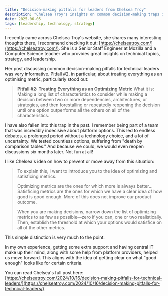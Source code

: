 ```yaml
---
title: "Decision-making pitfalls for leaders from Chelsea Troy"
description: "Chelsea Troy's insights on common decision-making traps in technical leadership."
date: 2025-06-05
tags: [leadership, technology, strategy]
---
```


I recently came across Chelsea Troy's website, she shares many interesting thoughts there, I recommend checking it out: [https://chelseatroy.com/](https://chelseatroy.com/). She is a Senior Staff Engineer at Mozilla and a Computer Science teacher who provides great insights on technical topics, strategy, and leadership.

Her post discussing common decision-making pitfalls for technical leaders was very informative. Pitfall #2, in particular, about treating everything as an optimising metric, particularly stood out:

> **Pitfall #2: Treating Everything as an Optimizing Metric**
> What it is: Making a long list of characteristics to consider while making a decision between two or more dependencies, architectures, or strategies, and then forestalling or repeatedly reopening the decision until one option outperforms all the others on all of the characteristics.

I have also fallen into this trap in the past. I remember being part of a team that was incredibly indecisive about platform options. This led to endless debates, a prolonged period without a technology choice, and a lot of uncertainty. We tested countless options, suffering from "death by comparison tables." And because we could, we would even reopen discussions six months later. Not fun at all!

I like Chelsea's idea on how to prevent or move away from this situation:

> To explain this, I want to introduce you to the idea of optimizing and satisficing metrics.
>
> Optimizing metrics are the ones for which more is always better... Satisficing metrics are the ones for which we have a clear idea of how good is good enough. More of this does not improve our product outcome.
>
> When you are making decisions, narrow down the list of optimizing metrics to as few as possible—zero if you can, one or two realistically. Then, establish the threshold at which your options would satisfice on all of the other metrics.

This simple distinction is very much to the point.

In my own experience, getting some extra support and having central IT make up their mind, along with some help from platform providers, helped us move forward. This aligns with the idea of getting clear on what "good enough" looks like for certain criteria.

You can read Chelsea's full post here: [https://chelseatroy.com/2024/10/16/decision-making-pitfalls-for-technical-leaders/](https://chelseatroy.com/2024/10/16/decision-making-pitfalls-for-technical-leaders/)
